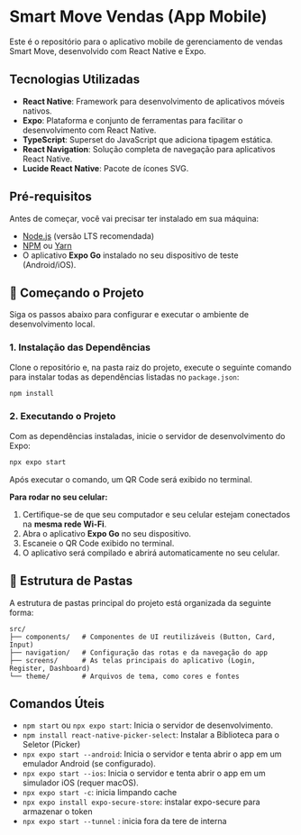 # Smart Move Vendas (App Mobile)

Este é o repositório para o aplicativo mobile de gerenciamento de vendas Smart Move, desenvolvido com React Native e Expo.

## Tecnologias Utilizadas

- **React Native**: Framework para desenvolvimento de aplicativos móveis nativos.
- **Expo**: Plataforma e conjunto de ferramentas para facilitar o desenvolvimento com React Native.
- **TypeScript**: Superset do JavaScript que adiciona tipagem estática.
- **React Navigation**: Solução completa de navegação para aplicativos React Native.
- **Lucide React Native**: Pacote de ícones SVG.

## Pré-requisitos

Antes de começar, você vai precisar ter instalado em sua máquina:

- [Node.js](https://nodejs.org/en/) (versão LTS recomendada)
- [NPM](https://www.npmjs.com/) ou [Yarn](https://yarnpkg.com/)
- O aplicativo **Expo Go** instalado no seu dispositivo de teste (Android/iOS).

## 🚀 Começando o Projeto

Siga os passos abaixo para configurar e executar o ambiente de desenvolvimento local.

### 1. Instalação das Dependências

Clone o repositório e, na pasta raiz do projeto, execute o seguinte comando para instalar todas as dependências listadas no `package.json`:

```bash
npm install
```

### 2. Executando o Projeto

Com as dependências instaladas, inicie o servidor de desenvolvimento do Expo:

```bash
npx expo start
```

Após executar o comando, um QR Code será exibido no terminal.

**Para rodar no seu celular:**

1.  Certifique-se de que seu computador e seu celular estejam conectados na **mesma rede Wi-Fi**.
2.  Abra o aplicativo **Expo Go** no seu dispositivo.
3.  Escaneie o QR Code exibido no terminal.
4.  O aplicativo será compilado e abrirá automaticamente no seu celular.

## 📂 Estrutura de Pastas

A estrutura de pastas principal do projeto está organizada da seguinte forma:

```
src/
├── components/   # Componentes de UI reutilizáveis (Button, Card, Input)
├── navigation/   # Configuração das rotas e da navegação do app
├── screens/      # As telas principais do aplicativo (Login, Register, Dashboard)
└── theme/        # Arquivos de tema, como cores e fontes
```

## Comandos Úteis

- `npm start` ou `npx expo start`: Inicia o servidor de desenvolvimento.
- `npm install react-native-picker-select`: Instalar a Biblioteca para o Seletor (Picker)
- `npx expo start --android`: Inicia o servidor e tenta abrir o app em um emulador Android (se configurado).
- `npx expo start --ios`: Inicia o servidor e tenta abrir o app em um simulador iOS (requer macOS).
- `npx expo start -c`: inicia limpando cache
- `npx expo install expo-secure-store`: instalar expo-secure para armazenar o token
- `npx expo start --tunnel` : inicia fora da tere de interna
